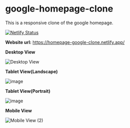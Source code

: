 # google-homepage-clone
 This is a responsive clone of the google homepage.
 
 
 [![Netlify Status](https://api.netlify.com/api/v1/badges/dcef66c4-f463-424d-8928-8d56b59ac5ed/deploy-status)](https://app.netlify.com/sites/homepage-google-clone/deploys)
 
 
 **Website url:** https://homepage-google-clone.netlify.app/
 
 
 **Desktop View**
 
 ![Desktop View](https://user-images.githubusercontent.com/80248111/154802009-15d878cc-fa75-44ac-8652-97ecea7575df.png)


**Tablet View(Landscape)**

![image](https://user-images.githubusercontent.com/80248111/154802647-436f29ad-1544-455e-a15c-ffce753d5557.png)


**Tablet View(Portrait)**

![image](https://user-images.githubusercontent.com/80248111/154802700-a7f4802a-3b99-43a6-a7ce-f336fe48a0ee.png)


**Mobile View**

![Mobile View (2)](https://user-images.githubusercontent.com/80248111/154802177-d956ff1a-8ea3-4f33-8b26-6a73c9ba0747.jpg)


